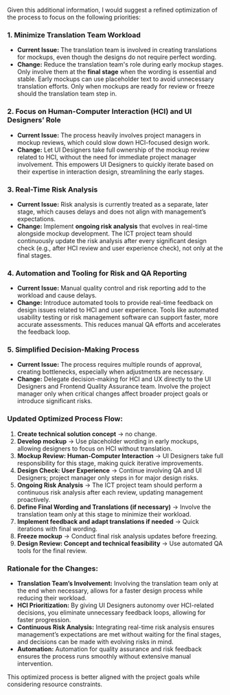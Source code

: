 Given this additional information, I would suggest a refined optimization of the process to focus on the following priorities:

### 1. **Minimize Translation Team Workload**
   - **Current Issue:** The translation team is involved in creating translations for mockups, even though the designs do not require perfect wording.
   - **Change:** Reduce the translation team's role during early mockup stages. Only involve them at the **final stage** when the wording is essential and stable. Early mockups can use placeholder text to avoid unnecessary translation efforts. Only when mockups are ready for review or freeze should the translation team step in.

### 2. **Focus on Human-Computer Interaction (HCI) and UI Designers’ Role**
   - **Current Issue:** The process heavily involves project managers in mockup reviews, which could slow down HCI-focused design work.
   - **Change:** Let UI Designers take full ownership of the mockup review related to HCI, without the need for immediate project manager involvement. This empowers UI Designers to quickly iterate based on their expertise in interaction design, streamlining the early stages.

### 3. **Real-Time Risk Analysis**
   - **Current Issue:** Risk analysis is currently treated as a separate, later stage, which causes delays and does not align with management’s expectations.
   - **Change:** Implement **ongoing risk analysis** that evolves in real-time alongside mockup development. The ICT project team should continuously update the risk analysis after every significant design check (e.g., after HCI review and user experience check), not only at the final stages.

### 4. **Automation and Tooling for Risk and QA Reporting**
   - **Current Issue:** Manual quality control and risk reporting add to the workload and cause delays.
   - **Change:** Introduce automated tools to provide real-time feedback on design issues related to HCI and user experience. Tools like automated usability testing or risk management software can support faster, more accurate assessments. This reduces manual QA efforts and accelerates the feedback loop.

### 5. **Simplified Decision-Making Process**
   - **Current Issue:** The process requires multiple rounds of approval, creating bottlenecks, especially when adjustments are necessary.
   - **Change:** Delegate decision-making for HCI and UX directly to the UI Designers and Frontend Quality Assurance team. Involve the project manager only when critical changes affect broader project goals or introduce significant risks.

### Updated Optimized Process Flow:

1. **Create technical solution concept** → no change.
2. **Develop mockup** → Use placeholder wording in early mockups, allowing designers to focus on HCI without translation.
3. **Mockup Review: Human-Computer Interaction** → UI Designers take full responsibility for this stage, making quick iterative improvements.
4. **Design Check: User Experience** → Continue involving QA and UI Designers; project manager only steps in for major design risks.
5. **Ongoing Risk Analysis** → The ICT project team should perform a continuous risk analysis after each review, updating management proactively.
6. **Define Final Wording and Translations (if necessary)** → Involve the translation team only at this stage to minimize their workload.
7. **Implement feedback and adapt translations if needed** → Quick iterations with final wording.
8. **Freeze mockup** → Conduct final risk analysis updates before freezing.
9. **Design Review: Concept and technical feasibility** → Use automated QA tools for the final review.

### Rationale for the Changes:
- **Translation Team’s Involvement:** Involving the translation team only at the end when necessary, allows for a faster design process while reducing their workload.
- **HCI Prioritization:** By giving UI Designers autonomy over HCI-related decisions, you eliminate unnecessary feedback loops, allowing for faster progression.
- **Continuous Risk Analysis:** Integrating real-time risk analysis ensures management’s expectations are met without waiting for the final stages, and decisions can be made with evolving risks in mind.
- **Automation:** Automation for quality assurance and risk feedback ensures the process runs smoothly without extensive manual intervention.

This optimized process is better aligned with the project goals while considering resource constraints.